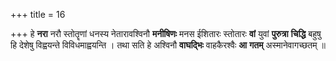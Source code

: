 +++
title = 16

+++
हे **नरा** नरौ स्तोतॄणां धनस्य नेतारावश्विनौ **मनीषिणः** मनस ईशितारः स्तोतारः **वां** युवां **पुरुत्रा** **चिद्धि** बहुषु हि देशेषु विह्वयन्ते विविधमाह्वयन्ति । तथा सति हे अश्विनौ **वाघद्भिः** वाहकैरश्वैः **आ** **गतम्** अस्मानेवागच्छतम् ॥
